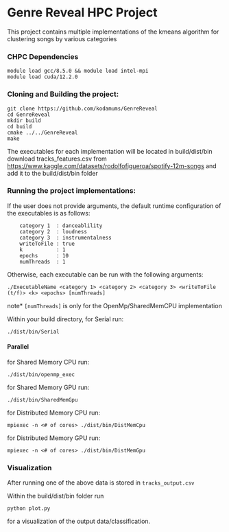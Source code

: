 # Genre Reveal HPC Project

This project contains multiple implementations of the kmeans algorithm for clustering songs by various categories

### CHPC Dependencies
```
module load gcc/8.5.0 && module load intel-mpi  
module load cuda/12.2.0  
```

### Cloning and Building the project:
```
git clone https://github.com/kodamums/GenreReveal
cd GenreReveal
mkdir build
cd build
cmake ../../GenreReveal
make
```
The executables for each implementation will be located in build/dist/bin
download tracks_features.csv from https://www.kaggle.com/datasets/rodolfofigueroa/spotify-12m-songs and add it to the build/dist/bin folder

### Running the project implementations:
If the user does not provide arguments, the default runtime configuration of the executables is as follows:
```
    category 1  : danceablility
    category 2  : loudness
    category 3  : instrumentalness
    writeToFile : true
    k           : 1
    epochs      : 10
    numThreads  : 1
```
Otherwise, each executable can be run with the following arguments:
```
./ExecutableName <category 1> <category 2> <category 3> <writeToFile (t/f)> <k> <epochs> [numThreads]
```
note* ```[numThreads]``` is only for the OpenMp/SharedMemCPU implementation

Within your build directory, 
for Serial run:
```
./dist/bin/Serial
```
#### Parallel
for Shared Memory CPU run:
```
./dist/bin/openmp_exec
```
for Shared Memory GPU run:
```
./dist/bin/SharedMemGpu
```
for Distributed Memory CPU run:
```
mpiexec -n <# of cores> ./dist/bin/DistMemCpu
```
for Distributed Memory GPU run:
```
mpiexec -n <# of cores> ./dist/bin/DistMemGpu
```


### Visualization
After running one of the above data is stored in ```tracks_output.csv```

Within the build/dist/bin folder run
```
python plot.py
```
for a visualization of the output data/classification.

